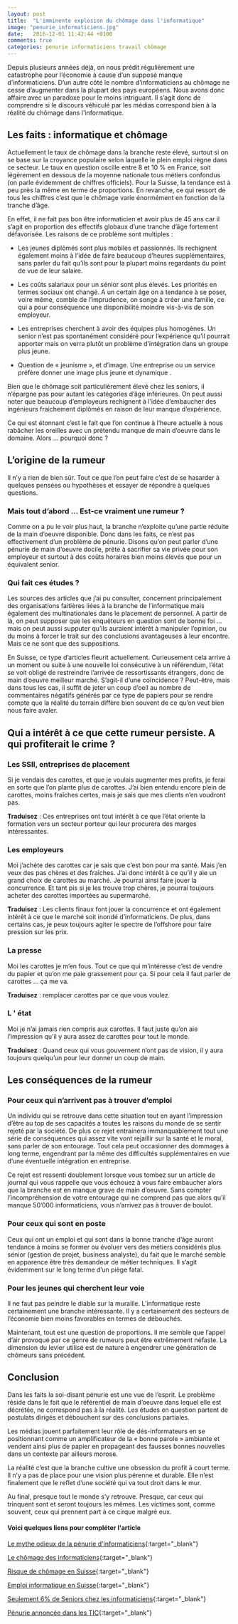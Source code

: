 ```yaml
---
layout: post
title:  "L'imminente explosion du chômage dans l'informatique"
image: "penurie_informaticiens.jpg"
date:   2016-12-01 11:42:44 +0100
comments: true
categories: penurie informaticiens travail chômage
---
```


Depuis plusieurs années déjà, on nous prédit régulièrement une catastrophe pour l’économie à cause d’un supposé manque d’informaticiens. D’un autre côté le nombre d’informaticiens au chômage ne cesse d’augmenter dans la plupart des pays européens. Nous avons donc affaire avec un paradoxe pour le moins intriguant. Il s’agit donc de comprendre si le discours véhiculé par les médias correspond bien à la réalité du chômage dans l'informatique. 

## Les faits : informatique et chômage

Actuellement le taux de chômage dans la branche reste élevé, surtout si on se base sur la croyance populaire selon laquelle le plein emploi règne dans ce secteur. Le taux en question oscille entre 8 et 10 % en France, soit légèrement en dessous de la moyenne nationale tous métiers confondus (on parle évidemment de chiffres officiels). Pour la Suisse, la tendance est à peu près la même en terme de proportions. En revanche, ce qui ressort de tous les chiffres c’est que le chômage varie énormément en fonction de la tranche d’âge.

En effet, il ne fait pas bon être informaticien et avoir plus de 45 ans car il s’agit en proportion des effectifs globaux d’une tranche d’âge fortement défavorisée. Les raisons de ce problème sont multiples :

* Les jeunes diplômés sont plus mobiles et passionnés. Ils rechignent également moins à l’idée de faire beaucoup d’heures supplémentaires, sans parler du fait qu’ils sont pour la plupart moins regardants du point de vue de leur salaire.

* Les coûts salariaux pour un sénior sont plus élevés. Les priorités en termes sociaux ont changé. A un certain âge on a tendance à se poser, voire même, comble de l’imprudence,  on songe à créer une famille, ce qui a pour conséquence une disponibilité moindre vis-à-vis de son employeur.

* Les entreprises cherchent à avoir des équipes plus homogènes. Un senior n’est pas spontanément considéré pour l’expérience qu’il pourrait apporter mais on verra plutôt un problème d’intégration dans un groupe plus jeune. 

* Question de « jeunisme », et d’image. Une entreprise ou un service préfère donner une image plus jeune et dynamique .

Bien que le chômage soit particulièrement élevé chez les seniors, il n’épargne pas pour autant les catégories d’âge inférieures. On peut aussi noter que beaucoup d’employeurs rechignent à l’idée d’embaucher des ingénieurs fraichement diplômés en raison de leur manque d’expérience. 

Ce qui est étonnant c’est le fait que l’on continue à l’heure actuelle à nous rabâcher les oreilles avec un prétendu manque de main d’oeuvre dans le domaine. Alors … pourquoi donc ?


## L’origine de la rumeur 

Il n’y a rien de bien sûr. Tout ce que l’on peut faire c’est de se hasarder à quelques pensées ou hypothèses et essayer de répondre à quelques questions.

### Mais tout d’abord … Est-ce vraiment une rumeur ?

Comme on a pu le voir plus haut, la branche n’exploite qu’une partie réduite de la main d’oeuvre disponible. Donc dans les faits, ce n’est pas effectivement d’un problème de pénurie. Disons qu’on peut parler d’une pénurie de main d’oeuvre docile, prête à sacrifier sa vie privée pour son employeur et surtout à des coûts horaires bien moins élevés que pour un équivalent senior.


### Qui fait ces études ?

Les sources des articles que j’ai pu consulter, concernent principalement des organisations faitières liées  à la branche de l’informatique mais également des multinationales dans le placement de personnel. A partir de là, on peut supposer que les enquêteurs en question sont de bonne foi … mais on peut aussi supputer qu’ils auraient intérêt à manipuler l’opinion, ou du moins à forcer le trait sur des conclusions avantageuses à leur encontre. Mais ce ne sont que des suppositions.

En Suisse, ce type d’articles fleurit actuellement. Curieusement cela arrive à un moment ou suite à une nouvelle loi consécutive à un référendum, l’état se voit obligé de restreindre l’arrivée de ressortissants étrangers, donc de main d’oeuvre meilleur marché.  S’agit-il d’une coïncidence ? Peut-être, mais dans tous les cas, il suffit de jeter un coup d’oeil au nombre de commentaires négatifs générés par ce type de papiers pour se rendre compte que la réalité du terrain diffère bien souvent de ce qu’on veut bien nous faire avaler.


## Qui a intérêt à ce que cette rumeur persiste. A qui profiterait le crime ?

### Les SSII, entreprises de placement

Si je vendais des carottes, et que je voulais augmenter mes profits, je ferai en sorte que l’on plante plus de carottes. J’ai bien entendu encore plein de carottes, moins fraîches certes, mais je sais que mes clients n’en voudront pas.

**Traduisez** : Ces entreprises ont tout intérêt à ce que l’état oriente la formation vers un secteur porteur qui leur procurera des marges intéressantes. 

### Les employeurs

Moi j’achète des carottes car je sais que c’est bon pour ma santé. Mais j’en veux des pas chères et des fraîches. J’ai donc intérêt à ce qu’il y aie un grand choix de carottes au marché. Je pourrai ainsi faire jouer la concurrence. Et tant pis si je les trouve trop chères, je pourrai toujours acheter des carottes importées au supermarché.

**Traduisez** : Les clients finaux font jouer la concurrence et ont également intérêt à ce que le marché soit inondé d’informaticiens. De plus, dans certains cas, je peux toujours agiter le spectre de l’offshore pour faire pression sur les prix.

### La presse

Moi les carottes je m’en fous. Tout ce que qui m’intéresse c’est de vendre du papier et qu’on me paie grassement pour ça. Si pour cela il faut parler de carottes … ça me va.

**Traduisez** : remplacer carottes par ce que vous voulez.

### L ' état

Moi je n’ai jamais rien compris aux carottes. Il faut juste qu’on aie l’impression qu’il y aura assez de carottes pour tout le monde.

**Traduisez** : Quand ceux qui vous gouvernent n’ont pas de vision, il y aura toujours quelqu’un pour leur donner un coup de main.


## Les conséquences de la rumeur

### Pour ceux qui n’arrivent pas à trouver d’emploi

Un individu qui se retrouve dans cette situation tout en ayant l’impression d’être au top de ses capacités a toutes les raisons du monde de se sentir rejeté par la société. De plus ce rejet entrainera immanquablement tout une série de conséquences qui assez vite vont rejaillir sur la santé et le moral, sans parler de son entourage. Tout cela peut occasionner des dommages à long terme, engendrant par la même des difficultés supplémentaires en vue d’une éventuelle intégration en entreprise.

Ce rejet est ressenti doublement lorsque vous tombez sur un article de journal qui vous rappelle que vous échouez à vous faire embaucher alors que la branche est en manque grave de main d’oeuvre. Sans compter l’incompréhension de votre entourage qui ne comprend pas que alors qu’il manque 50’000 informaticiens, vous n’arrivez pas à trouver de boulot.


### Pour ceux qui sont en poste

Ceux qui ont un emploi et qui sont dans la bonne tranche d’âge auront tendance à moins se former ou évoluer vers des métiers considérés plus sénior (gestion de projet, business analyste), du fait que le marché semble en apparence être très demandeur de métier techniques. Il s’agit évidemment sur le long terme d’un piège fatal.


### Pour les jeunes qui cherchent leur voie

Il ne faut pas peindre le diable sur la muraille. L’informatique reste certainement une branche intéressante. Il y a certainement des secteurs de l’économie bien moins favorables en termes de débouchés. 

Maintenant, tout est une question de proportions. Il me semble que l’appel d’air provoqué par ce genre de rumeurs peut être extrêmement néfaste. La dimension du levier utilisé est de nature à engendrer une génération de chômeurs sans précédent. 


## Conclusion

Dans les faits la soi-disant pénurie est une vue de l’esprit. Le problème réside dans le fait que le référentiel de main d’oeuvre dans lequel elle est décrétée, ne correspond pas à la réalité. Les études en question partent de postulats dirigés et débouchent sur des conclusions partiales.

Les médias jouent parfaitement leur rôle de dés-informateurs en se positionnant comme un amplificateur de la « bonne parole » ambiante et vendent ainsi plus de papier en propageant des fausses bonnes nouvelles dans un contexte par ailleurs morose.

La réalité c’est que la branche cultive une obsession du profit à court terme. Il n’y a pas de place pour une vision plus pérenne et durable. Elle n’est finalement que le reflet d’une société qui va tout droit dans le mur.

Au final, presque tout le monde s’y retrouve. Presque, car ceux qui trinquent sont et seront toujours les mêmes. Les victimes sont, comme souvent, ceux qui prennent part à ce cirque malgré eux.






#### Voici quelques liens pour compléter l'article



[Le mythe odieux de la pénurie d'informaticiens](http://www.informatiquenews.fr/le-mythe-odieux-de-la-penurie-dinformaticiens-selon-le-munci-349){:target="_blank"}

[Le chômage des informaticiens](http://www.zdnet.fr/actualites/chiffres-cles-le-chomage-des-informaticiens-39790265.htm){:target="_blank"}

[Risque de chômage en Suisse](http://www.ictjournal.ch/news/2015-03-01/le-risque-de-chomage-est-eleve-pour-les-seniors-dans-lit-en-suisse){:target="_blank"}

[Emploi informatique en Suisse](http://scratch-your-own-it.ch/2014/10/emploi-informatique-suisse/){:target="_blank"}

[Seulement 6% de Seniors chez les informaticiens](https://munci.org/Seulement-6-de-seniors-chez-les-informaticiens-taux-le-plus-bas-parmi-tous-les-metiers-qualifies){:target="_blank"}

[Pénurie annoncée dans les TIC](http://www.20min.ch/ro/news/suisse/story/23136866){:target="_blank"}